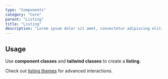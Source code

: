 ```yaml
---
type: "Components"
category: "Core"
parent: "Listing"
title: "Listing"
description: "Lorem ipsum dolor sit amet, consectetur adipiscing elit. Nunc tempus laoreet leo sit amet iaculis."
---
```


## Usage

Use **component classes** and **tailwind classes** to create a **listing**.

<demo>
  <demovanilla src="vanilla/components/core/listing/usage">
  </demovanilla>
</demo>

Check out [listing themes](/themes/by-type/listing) for advanced interactions.
